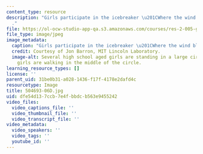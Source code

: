 ```yaml
---
content_type: resource
description: "Girls participate in the icebreaker \u201CWhere the wind blows\u201D\
  ."
file: https://ol-ocw-studio-app-qa.s3.amazonaws.com/courses/res-2-005-girls-who-build-make-your-own-wearables-workshop-spring-2015/dfe54d137ccb7e4fbbdcb563e9455242_504693-06D.jpg
file_type: image/jpeg
image_metadata:
  caption: "Girls participate in the icebreaker \u201CWhere the wind blows\u201D."
  credit: Courtesy of Jon Barron, MIT Lincoln Laboratory.
  image-alt: Several high school aged girls are standing in a large circle. A few
    girls are walking in the middle of the circle.
learning_resource_types: []
license: ''
parent_uid: 31be0b31-a028-1436-f17f-4178e2dafd4c
resourcetype: Image
title: 504693-06D.jpg
uid: dfe54d13-7ccb-7e4f-bbdc-b563e9455242
video_files:
  video_captions_file: ''
  video_thumbnail_file: ''
  video_transcript_file: ''
video_metadata:
  video_speakers: ''
  video_tags: ''
  youtube_id: ''
---
```

